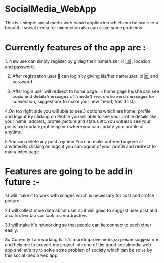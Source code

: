# SocialMedia_WebApp
This is a simple social media web based application which can be scale to a beautiful social media for connection also can solve some problems.

<h1>Currently features of the app are :-</h1>
1. New use can simply register by giving their name/user_id 🆔 , location and password.
 
2. After registration user 👤 can login by giving his/her name/user_id 🆔 and password.
    
3. After login user will redirect to home page. In home page he/she can see posts and details/messages of friends(friends who send messages for connection, suggestions to make your new friend, friend list).
    
4.On top right side you will able to see 3 options which are home, profile and logout.By clicking on Profile you will able to see your profile details like your name, address, profile_picture and status etc.You       will also see your posts and update profile option where you can update your profile at anytime.
 
5.You can delete any post anytime.You can make unfriend anyone at anytime.By clicking on logout you can logout of your profile and redirect to main/index page.

<h1>Features are going to be add in future :-</h1>
1.I will make it to work with images which is necessary for post and profile picture.

2.I will collect more data about user so it will good to suggest user post and also his/her bio can look more attractive.
 
3.I will make it's networking so that people can be connect to each other easily.

So Currently I am working for it's more improvements,so plesae suggest me and help me to convert my project into one of the good socialmedia web app and let's try to solve some problem of society which can be solve by this social media web app.
